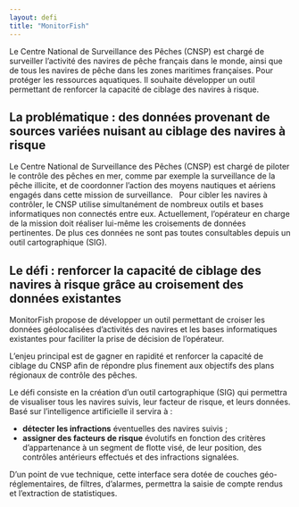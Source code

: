 ```yaml
---
layout: defi
title: "MonitorFish"
---
```

Le Centre National de Surveillance des Pêches (CNSP) est chargé de surveiller l’activité des navires de pêche français dans le monde, ainsi que de tous les navires de pêche dans les zones maritimes françaises. Pour protéger les ressources aquatiques. Il souhaite développer un outil permettant de renforcer la capacité de ciblage des navires à risque.

## La problématique : des données provenant de sources variées nuisant au ciblage des navires à risque 

Le Centre National de Surveillance des Pêches (CNSP) est chargé de piloter le contrôle des pêches en mer, comme par exemple la surveillance de la pêche illicite, et de coordonner l’action des moyens nautiques et aériens engagés dans cette mission de surveillance.  
Pour cibler les navires à contrôler, le CNSP utilise simultanément de nombreux outils et bases informatiques non connectés entre eux. Actuellement, l’opérateur en charge de la mission doit réaliser lui-même les croisements de données pertinentes. De plus ces données ne sont pas toutes consultables depuis un outil cartographique (SIG).

## Le défi : renforcer la capacité de ciblage des navires à risque grâce au croisement des données existantes
MonitorFish propose de développer un outil permettant de croiser les données géolocalisées d’activités des navires et les bases informatiques existantes pour faciliter la prise de décision de l’opérateur. 

L’enjeu principal est de gagner en rapidité et renforcer la capacité de ciblage du CNSP afin de répondre plus finement aux objectifs des plans régionaux de contrôle des pêches. 

Le défi consiste en la création d’un outil cartographique (SIG) qui permettra de visualiser tous les navires suivis, leur facteur de risque, et leurs données. Basé sur l’intelligence artificielle il servira à : 
- **détecter les infractions** éventuelles des navires suivis ;
- **assigner des facteurs de risque** évolutifs en fonction des critères d’appartenance à un segment de flotte visé, de leur position, des contrôles antérieurs effectués et des infractions signalées.

D’un point de vue technique, cette interface sera dotée de couches géo-réglementaires, de filtres, d’alarmes, permettra la saisie de compte rendus et l’extraction de statistiques. 
